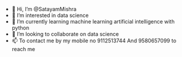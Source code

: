- 👋 Hi, I’m @SatayamMishra
- 👀 I’m interested in data science 
- 🌱 I’m currently learning machine learning 
     artificial intelligence with python
- 💞️ I’m looking to collaborate on data science
- 📫 To contact me by my mobile no 9112513744
     And 9580657099 to reach me

<!---
SatayamMishra/SatayamMishra is a ✨ special ✨ repository because its `README.md` (this file) appears on your GitHub profile.
You can click the Preview link to take a look at your changes.
--->
